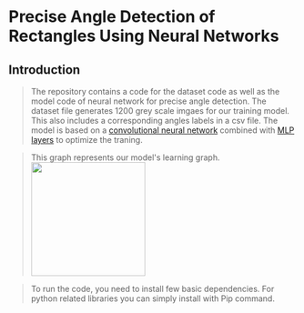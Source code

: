 # Precise Angle Detection of Rectangles Using Neural Networks
## Introduction
> The repository contains a code for the dataset code as well as the model code of neural network for precise angle detection.
> The dataset file generates 1200 grey scale imgaes for our training model. This also includes a corresponding angles labels in a csv file.
> The model is based on a [convolutional neural network](https://en.wikipedia.org/wiki/Convolutional_neural_network) combined with [MLP layers](https://en.wikipedia.org/wiki/Multilayer_perceptron) to optimize the traning. 

> This graph represents our model's learning graph.
> <img src="![learning_curve](https://github.com/rabiaf183/precise-angle-detection-using-NeuralNetworks/assets/58448531/068d9885-f36d-44fd-9b8b-40dddf4f03f0)
" width="200" height="200" />


> To run the code, you need to install few basic dependencies.
> For python related libraries you can simply install with Pip command. 
